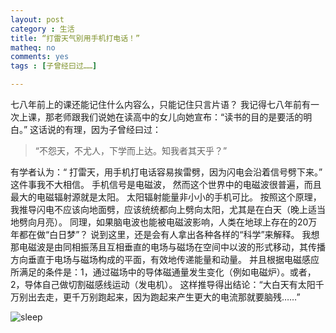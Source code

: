 ```yaml
---
layout: post 
category : 生活
title: “打雷天气别用手机打电话！”
matheq: no
comments: yes
tags : [子曾经曰过……]

---
```


七八年前上的课还能记住什么内容么，只能记住只言片语？
我记得七八年前有一次上课，那老师跟我们说她在读高中的女儿向她宣布：“读书的目的是要活的明白。”
这话说的有理，因为子曾经曰过：
> “不怨天，不尤人，下学而上达。知我者其天乎？” 

有学者认为：“ 打雷天，用手机打电话容易挨雷劈，因为闪电会沿着信号劈下来。”
这件事我不大相信。
手机信号是电磁波， 然而这个世界中的电磁波很普遍，而且最大的电磁辐射源就是太阳。
太阳辐射能量非小小的手机可比。
按照这个原理，我推导闪电不应该向地面劈，应该统统都向上劈向太阳，尤其是在白天（晚上适当地劈向月亮）。
同理，如果脑电波也能被电磁波影响，人类在地球上存在的20万年都在做“白日梦”？
说到这里，还是会有人拿出各种各样的“科学”来解释。
我想那电磁波是由同相振荡且互相垂直的电场与磁场在空间中以波的形式移动，其传播方向垂直于电场与磁场构成的平面，有效地传递能量和动量。
并且根据电磁感应所满足的条件是：1，通过磁场中的导体磁通量发生变化（例如电磁炉）。或者，2，导体自己做切割磁感线运动（发电机）。
这样推导得出结论：“大白天有太阳千万别出去走，更千万别跑起来，因为跑起来产生更大的电流那就要脑残……”

![sleep](https://2s66lw.bl3301.livefilestore.com/y2pKA2yHLFm3mpXyuVVxQwr2TTtk2jEwM4bZmMY9X19xDwjpXcNEBuuEJKaX74H0umHt4QX5e5VmptvW0ZTkcxso8D9tzJ1J-mITm4Igaus1U0/dogsleep.png "还是睡觉吧！")

